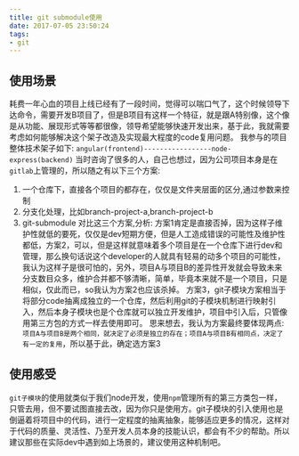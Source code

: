 ```yaml
---
title: git submodule使用
date: 2017-07-05 23:50:24
tags:
- git
---
```

## 使用场景
耗费一年心血的项目上线已经有了一段时间，觉得可以喘口气了，这个时候领导下达命令，需要开发B项目了，但是B项目有这样一个特征，就是跟A特别像，这个像是从功能、展现形式等等都很像，领导希望能够快速开发出来，基于此，我就需要考虑如何能够解决这个架子改造及实现最大程度的code复用问题。
我参与的项目整体技术架子如下:
`angular(frontend)-----------------node-express(backend)`
当时咨询了很多的人，自己也想过，因为公司项目本身是在`gitlab`上管理的，所以随之有以下三个方案:
1. 一个仓库下，直接各个项目的都存在，仅仅是文件夹层面的区分,通过参数来控制
2. 分支化处理，比如branch-project-a,branch-project-b
3. git-submodule
对比这三个方案,分析:
方案1肯定是直接否掉，因为这样子维护性就低的要死，仅仅是dev短期方便，但是人工造成错误的可能性及维护性都低，方案2，可以，但是这样就意味着多个项目是在一个仓库下进行dev和管理，那么换句话说这个developer的人就具有轻易的动多个项目的可能性，我认为这样子是很可怕的，另外，项目A与项目B的差异性开发就会导致未来分支数目众多，维护合并都不够清晰，简单，毕竟本来就不是一个项目，只是相似，仅此而已，so我认为方案2也应该杀掉。
方案3，git子模块方案相当于将部分code抽离成独立的一个仓库，然后利用git的子模块机制进行映射引入，然后本身子模块也是个仓库就可以独立开发维护，项目中引入后，只管像用第三方包的方式一样去使用即可。
思来想去，我认为方案最终要体现两点:`项目A与项目B是两个相同，就决定了必须是独立的存在；项目A与项目B有相同点，决定了有一定的复用`，所以基于此，确定选方案3

## 使用感受
`git子模块`的使用就类似于我们node开发，使用`npm`管理所有的第三方类包一样，只管去用，但不要试图直接去改，因为你只是使用方。git子模块的引入使用也是倒逼着将项目中的代码，进行一定程度的抽离抽象，能够适应更多的情况，这样对于代码的质量、灵活性、乃至开发人员本身的技能认识，都会有不少的帮助。所以建议那些在实际dev中遇到如上场景的，建议使用这种机制吧。
